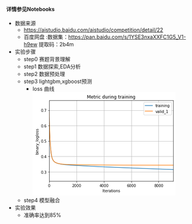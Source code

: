 #### 详情参见Notebooks 
+ 数据来源
    +  https://aistudio.baidu.com/aistudio/competition/detail/22
    + 百度网盘 :数据集：https://pan.baidu.com/s/1YSE3nxaXXFC1G5_V1-h9ew 提取码：2b4m
+ 实验步骤
    + step0 赛题背景理解
    + step1 数据探索,EDA分析
    + step2 数据预处理
    + step3 lightgbm,xgboost预测
        + loss 曲线
        ![avatar](Notebooks/loss.png)
    + step4 模型融合
+ 实验效果
    + 准确率达到85%



